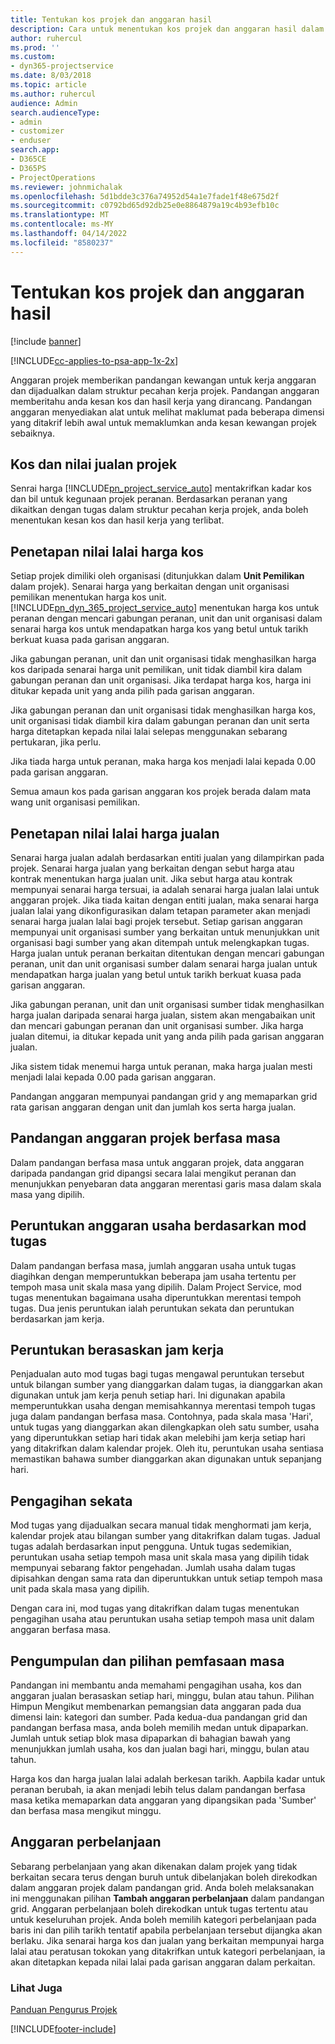 ```yaml
---
title: Tentukan kos projek dan anggaran hasil
description: Cara untuk menentukan kos projek dan anggaran hasil dalam Project Service
author: ruhercul
ms.prod: ''
ms.custom:
- dyn365-projectservice
ms.date: 8/03/2018
ms.topic: article
ms.author: ruhercul
audience: Admin
search.audienceType:
- admin
- customizer
- enduser
search.app:
- D365CE
- D365PS
- ProjectOperations
ms.reviewer: johnmichalak
ms.openlocfilehash: 5d1bdde3c376a74952d54a1e7fade1f48e675d2f
ms.sourcegitcommit: c0792bd65d92db25e0e8864879a19c4b93efb10c
ms.translationtype: MT
ms.contentlocale: ms-MY
ms.lasthandoff: 04/14/2022
ms.locfileid: "8580237"
---
```

# <a name="determine-project-cost-and-revenue-estimates"></a>Tentukan kos projek dan anggaran hasil 

[!include [banner](../includes/psa-now-project-operations.md)]

[!INCLUDE[cc-applies-to-psa-app-1x-2x](../includes/cc-applies-to-psa-app-1x-2x.md)]

Anggaran projek memberikan pandangan kewangan untuk kerja anggaran dan dijadualkan dalam struktur pecahan kerja projek. Pandangan anggaran memberitahu anda kesan kos dan hasil kerja yang dirancang. Pandangan anggaran menyediakan alat untuk melihat maklumat pada beberapa dimensi yang ditakrif lebih awal untuk memaklumkan anda kesan kewangan projek sebaiknya.  
  
## <a name="cost-and-sales-value-of-the-project"></a>Kos dan nilai jualan projek  
Senrai harga [!INCLUDE[pn_project_service_auto](../includes/pn-project-service-auto.md)] mentakrifkan kadar kos dan bil untuk kegunaan projek peranan. Berdasarkan peranan yang dikaitkan dengan tugas dalam struktur pecahan kerja projek, anda boleh menentukan kesan kos dan hasil kerja yang terlibat.  
  
## <a name="cost-price-defaulting"></a>Penetapan nilai lalai harga kos  
Setiap projek dimiliki oleh organisasi (ditunjukkan dalam **Unit Pemilikan** dalam projek). Senarai harga yang berkaitan dengan unit organisasi pemilikan menentukan harga kos unit. [!INCLUDE[pn_dyn_365_project_service_auto](../includes/pn-dyn-365-project-service-auto.md)] menentukan harga kos untuk peranan dengan mencari gabungan peranan, unit dan unit organisasi dalam senarai harga kos untuk mendapatkan harga kos yang betul untuk tarikh berkuat kuasa pada garisan anggaran.  
  
Jika gabungan peranan, unit dan unit organisasi tidak menghasilkan harga kos daripada senarai harga unit pemilikan, unit tidak diambil kira dalam gabungan peranan dan unit organisasi. Jika terdapat harga kos, harga ini ditukar kepada unit yang anda pilih pada garisan anggaran.  
  
Jika gabungan peranan dan unit organisasi tidak menghasilkan harga kos, unit organisasi tidak diambil kira dalam gabungan peranan dan unit serta harga ditetapkan kepada nilai lalai selepas menggunakan sebarang pertukaran, jika perlu.  
  
 Jika tiada harga untuk peranan, maka harga kos menjadi lalai kepada 0.00 pada garisan anggaran.  
  
 Semua amaun kos pada garisan anggaran kos projek berada dalam mata wang unit organisasi pemilikan.  
  
## <a name="sales-price-defaulting"></a>Penetapan nilai lalai harga jualan  
Senarai harga jualan adalah berdasarkan entiti jualan yang dilampirkan pada projek. Senarai harga jualan yang berkaitan dengan sebut harga atau kontrak menentukan harga jualan unit. Jika sebut harga atau kontrak mempunyai senarai harga tersuai, ia adalah senarai harga jualan lalai untuk anggaran projek. Jika tiada kaitan dengan entiti jualan, maka senarai harga jualan lalai yang dikonfigurasikan dalam tetapan parameter akan menjadi senarai harga jualan lalai bagi projek tersebut. Setiap garisan anggaran mempunyai unit organisasi sumber yang berkaitan untuk menunjukkan unit organisasi bagi sumber yang akan ditempah untuk melengkapkan tugas. Harga jualan untuk peranan berkaitan ditentukan dengan mencari gabungan peranan, unit dan unit organisasi sumber dalam senarai harga jualan untuk mendapatkan harga jualan yang betul untuk tarikh berkuat kuasa pada garisan anggaran.  
  
Jika gabungan peranan, unit dan unit organisasi sumber tidak menghasilkan harga jualan daripada senarai harga jualan, sistem akan mengabaikan unit dan mencari gabungan peranan dan unit organisasi sumber. Jika harga jualan ditemui, ia ditukar kepada unit yang anda pilih pada garisan anggaran jualan.  
  
Jika sistem tidak menemui harga untuk peranan, maka harga jualan mesti menjadi lalai kepada 0.00 pada garisan anggaran.  
  
Pandangan anggaran mempunyai pandangan grid y ang memaparkan grid rata garisan anggaran dengan unit dan jumlah kos serta harga jualan.  
  
## <a name="time-phased-view-of-project-estimates"></a>Pandangan anggaran projek berfasa masa  
Dalam pandangan berfasa masa untuk anggaran projek, data anggaran daripada pandangan grid dipangsi secara lalai mengikut peranan dan menunjukkan penyebaran data anggaran merentasi garis masa dalam skala masa yang dipilih.  
  
## <a name="effort-estimate-allocation-based-on-task-mode"></a>Peruntukan anggaran usaha berdasarkan mod tugas  
Dalam pandangan berfasa masa, jumlah anggaran usaha untuk tugas diagihkan dengan memperuntukkan beberapa jam usaha tertentu per tempoh masa unit skala masa yang dipilih. Dalam Project Service, mod tugas menentukan bagaimana usaha diperuntukkan merentasi tempoh tugas. Dua jenis peruntukan ialah peruntukan sekata dan peruntukan berdasarkan jam kerja. 
  
## <a name="work-hours-based-allocation"></a>Peruntukan berasaskan jam kerja  
Penjadualan auto mod tugas bagi tugas mengawal peruntukan tersebut untuk bilangan sumber yang dianggarkan dalam tugas, ia dianggarkan akan digunakan untuk jam kerja penuh setiap hari. Ini digunakan apabila memperuntukkan usaha dengan memisahkannya merentasi tempoh tugas juga dalam pandangan berfasa masa. Contohnya, pada skala masa 'Hari', untuk tugas yang dianggarkan akan dilengkapkan oleh satu sumber, usaha yang diperuntukkan setiap hari tidak akan melebihi jam kerja setiap hari yang ditakrifkan dalam kalendar projek. Oleh itu, peruntukan usaha sentiasa memastikan bahawa sumber dianggarkan akan digunakan untuk sepanjang hari.  
  
## <a name="even-distribution"></a>Pengagihan sekata  
Mod tugas yang dijadualkan secara manual tidak menghormati jam kerja, kalendar projek atau bilangan sumber yang ditakrifkan dalam tugas. Jadual tugas adalah berdasarkan input pengguna. Untuk tugas sedemikian, peruntukan usaha setiap tempoh masa unit skala masa yang dipilih tidak mempunyai sebarang faktor pengehadan. Jumlah usaha dalam tugas dipisahkan dengan sama rata dan diperuntukkan untuk setiap tempoh masa unit pada skala masa yang dipilih.  
  
Dengan cara ini, mod tugas yang ditakrifkan dalam tugas menentukan pengagihan usaha atau peruntukan usaha setiap tempoh masa unit dalam anggaran berfasa masa.  
  
## <a name="grouping-and-time-phasing-options"></a>Pengumpulan dan pilihan pemfasaan masa  
Pandangan ini membantu anda memahami pengagihan usaha, kos dan anggaran jualan berasaskan setiap hari, minggu, bulan atau tahun. Pilihan Himpun Mengikut membenarkan pemangsian data anggaran pada dua dimensi lain: kategori dan sumber. Pada kedua-dua pandangan grid dan pandangan berfasa masa, anda boleh memilih medan untuk dipaparkan. Jumlah untuk setiap blok masa dipaparkan di bahagian bawah yang menunjukkan jumlah usaha, kos dan jualan bagi hari, minggu, bulan atau tahun.  
  
Harga kos dan harga jualan lalai adalah berkesan tarikh. Aapbila kadar untuk peranan berubah, ia akan menjadi lebih telus dalam pandangan berfasa masa ketika memaparkan data anggaran yang dipangsikan pada 'Sumber' dan berfasa masa mengikut minggu.  
  
## <a name="expense-estimates"></a>Anggaran perbelanjaan  
Sebarang perbelanjaan yang akan dikenakan dalam projek yang tidak berkaitan secara terus dengan buruh untuk dibelanjakan boleh direkodkan dalam anggaran projek dalam pandangan grid. Anda boleh melaksanakan ini menggunakan pilihan **Tambah anggaran perbelanjaan** dalam pandangan grid. Anggaran perbelanjaan boleh direkodkan untuk tugas tertentu atau untuk keseluruhan projek. Anda boleh memilih kategori perbelanjaan pada baris ini dan pilih tarikh tentatif apabila perbelanjaan tersebut dijangka akan berlaku. Jika senarai harga kos dan jualan yang berkaitan mempunyai harga lalai atau peratusan tokokan yang ditakrifkan untuk kategori perbelanjaan, ia akan ditetapkan kepada nilai lalai pada garisan anggaran dalam perkaitan.  
  
### <a name="see-also"></a>Lihat Juga  
 [Panduan Pengurus Projek](../psa/project-manager-guide.md)


[!INCLUDE[footer-include](../includes/footer-banner.md)]
